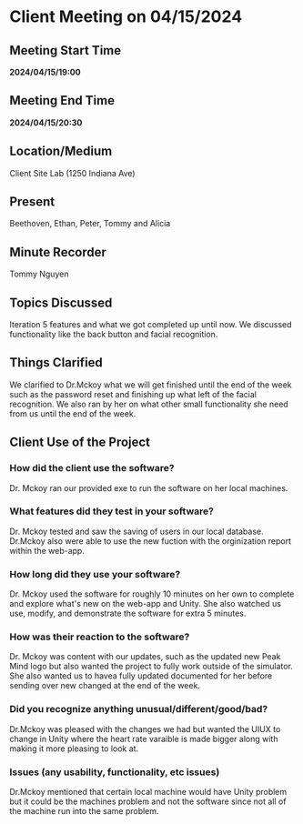 # Client Meeting on 04/15/2024
## Meeting Start Time
**2024/04/15/19:00**
## Meeting End Time
**2024/04/15/20:30**
## Location/Medium
Client Site Lab (1250 Indiana Ave)
## Present
Beethoven, Ethan, Peter, Tommy and Alicia
## Minute Recorder
Tommy Nguyen
## Topics Discussed
Iteration 5 features and what we got completed up until now. We discussed functionality like the back button and facial recognition.
## Things Clarified
We clarified to Dr.Mckoy what we will get finished until the end of the week such as the password reset and finishing up what left of the facial recognition. We also ran by her on what other small functionality she need from us until the end of the week.
## Client Use of the Project
### How did the client use the software?
Dr. Mckoy ran our provided exe to run the software on her local machines. 
### What features did they test in your software?
Dr. Mckoy tested and saw the saving of users in our local database. Dr.Mckoy also were able to use the new fuction with the orginization report within the web-app.
### How long did they use your software?
Dr. Mckoy used the software for roughly 10 minutes on her own to complete and explore what's new on the web-app and Unity. She also watched us use, modify, and demonstrate the software for extra 5 minutes. 
### How was their reaction to the software?
Dr. Mckoy was content  with our updates, such as the updated new Peak Mind logo but also wanted the project to fully work outside of the simulator. She also wanted us to havea fully updated documented for her before sending over new changed at the end of the week.
### Did you recognize anything unusual/different/good/bad?
Dr.Mckoy was pleased with the changes we had but wanted the UIUX to change in Unity where the heart rate varaible is made bigger along with making it more pleasing to look at.
### Issues (any usability, functionality, etc issues)
Dr.Mckoy mentioned that certain local machine would have Unity problem but it could be the machines problem and not the software since not all of the machine run into the same problem.
